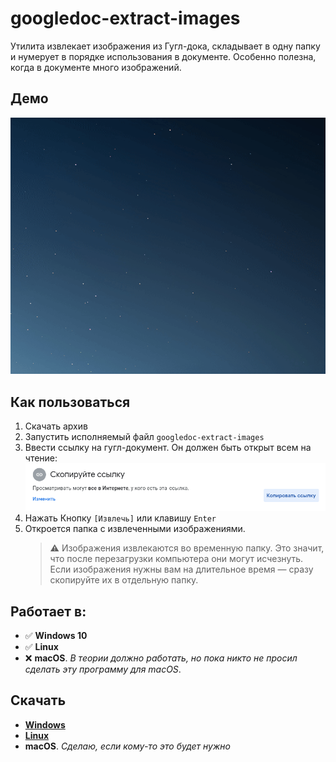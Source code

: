 # googledoc-extract-images
Утилита извлекает изображения из Гугл-дока, складывает в одну папку и нумерует в порядке использования в документе.
Особенно полезна, когда в документе много изображений.


## Демо
![googledoc-extact-images demo](/img/demo.gif)


## Как пользоваться
1. Скачать архив
1. Запустить исполняемый файл `googledoc-extract-images`
1. Ввести ссылку на гугл-документ. Он должен быть открыт всем на чтение:
![googledoc-extact-images share](img/share.png)
1. Нажать Кнопку `[Извлечь]` или клавишу `Enter`
1. Откроется папка с извлеченными изображениями.
    >⚠️ Изображения извлекаются во временную папку. Это значит, что после перезагрузки компьютера они могут исчезнуть. Если изображения нужны вам на длительное время — сразу скопируйте их в отдельную папку.


## Работает в:
- ✅ **Windows 10**
- ✅ **Linux**
- ❌ **macOS**. *В теории должно работать, но пока никто не просил сделать эту программу для macOS*.


## Скачать
- **[Windows](https://github.com/Morion-Self/googledoc-extract-images/releases/download/v0.4.0/googledoc-extract-images-win.7z)**
- **[Linux](https://github.com/Morion-Self/googledoc-extract-images/releases/download/v0.4.0/googledoc-extract-images-lin.7z)**
- **macOS**. *Сделаю, если кому-то это будет нужно*
